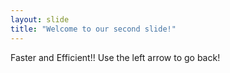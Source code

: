```yaml
---
layout: slide
title: "Welcome to our second slide!"
---
```

Faster and Efficient!!
Use the left arrow to go back!
